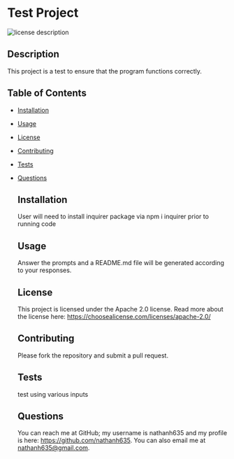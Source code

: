# Test Project
  ![license description](https://img.shields.io/badge/license-Apache_2.0-blue)

  ## Description

  This project is a test to ensure that the program functions correctly.

## Table of Contents

- [Installation](#installation)
- [Usage](#usage)
- [License](#License)
- [Contributing](#contributing)
- [Tests](#tests)
- [Questions](#questions)

  ## Installation

  User will need to install inquirer package via npm i inquirer prior to running code

  ## Usage

  Answer the prompts and a README.md file will be generated according to your responses.

  ## License

  This project is licensed under the Apache 2.0 license. Read more about the license here:
  https://choosealicense.com/licenses/apache-2.0/
  

  ## Contributing

  Please fork the repository and submit a pull request.

  ## Tests

  test using various inputs

  ## Questions

  You can reach me at GitHub; my username is nathanh635 and my profile is here: https://github.com/nathanh635. 
  You can also email me at nathanh635@gmail.com. 
  

